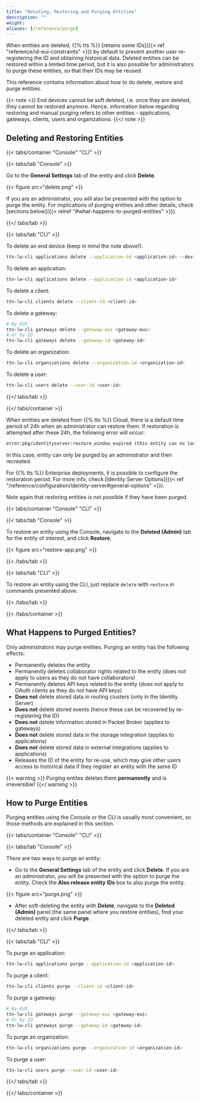 ```yaml
---
title: "Deleting, Restoring and Purging Entities"
description: ""
weight:
aliases: [/reference/purge]
---
```


When entities are deleted, {{% tts %}} [retains some IDs]({{< ref "reference/id-eui-constraints" >}}) by default to prevent another user re-registering the ID and obtaining historical data. Deleted entities can be restored within a limited time period, but it is also possible for administrators to purge these entities, so that their IDs may be reused.

This reference contains information about how to do delete, restore and purge entities.

<!--more-->

{{< note >}} End devices cannot be soft deleted, i.e. once they are deleted, they cannot be restored anymore. Hence, information below regarding restoring and manual purging refers to other entities - applications, gateways, clients, users and organizations. {{</ note >}}

## Deleting and Restoring Entities

{{< tabs/container "Console" "CLI" >}}

{{< tabs/tab "Console" >}}

Go to the **General Settings** tab of the entity and click **Delete**.

{{< figure src="delete.png" >}}

If you are an administrator, you will also be presented with the option to purge the entity. For implications of purging entities and other details, check [sections below]({{< relref "#what-happens-to-purged-entities" >}}).

{{</ tabs/tab >}}

{{< tabs/tab "CLI" >}}

To delete an end device (keep in mind the note above!):

```bash
ttn-lw-cli applications delete --application-id <application-id> --device-id <device-id>
```

To delete an application:

```bash
ttn-lw-cli applications delete --application-id <application-id>
```

To delete a client:

```bash
ttn-lw-cli clients delete --client-id <client-id>
```

To delete a gateway:

```bash
# By EUI
ttn-lw-cli gateways delete --gateway-eui <gateway-eui>
# Or by ID
ttn-lw-cli gateways delete --gateway-id <gateway-id>
```

To delete an organization:

```bash
ttn-lw-cli organizations delete --organization-id <organization-id>
```

To delete a user:

```bash
ttn-lw-cli users delete --user-id <user-id>
```

{{</ tabs/tab >}}

{{</ tabs/container >}}

When entities are deleted from {{% tts %}} Cloud, there is a default time period of 24h when an administrator can restore them. If restoration is attempted after these 24h, the following error will occur:

```bash
error:pkg/identityserver:restore_window_expired (this entity can no longer be restored)
``` 

In this case, entity can only be purged by an administrator and then recreated.

For {{% tts %}} Enterprise deployments, it is possible to configure the restoration period. For more info, check [Identity Server Options]({{< ref "/reference/configuration/identity-server#general-options" >}}).

Note again that restoring entities is not possible if they have been purged.

{{< tabs/container "Console" "CLI" >}}

{{< tabs/tab "Console" >}}

To restore an entity using the Console, navigate to the **Deleted (Admin)** tab for the entity of interest, and click **Restore**.

{{< figure src="restore-app.png" >}}

{{< /tabs/tab >}}

{{< tabs/tab "CLI" >}}

To restore an entity using the CLI, just replace `delete` with `restore` in commands presented above.

{{< /tabs/tab >}}

{{< /tabs/container >}}

## What Happens to Purged Entities?

Only administrators may purge entities. Purging an entity has the following effects:

- Permanently deletes the entity
- Permanently deletes collaborator rights related to the entity (does not apply to users as they do not have collaborators)
- Permanently deletes API keys related to the entity (does not apply to OAuth clients as they do not have API keys)
- **Does not** delete stored data in routing clusters (only in the Identity Server)
- **Does not** delete stored events (hence these can be recovered by re-registering the ID)
- **Does not** delete information stored in Packet Broker (applies to gateways)
- **Does not** delete stored data in the storage integration (applies to applications)
- **Does not** delete stored data in external integrations (applies to applications)
- Releases the ID of the entity for re-use, which may give other users access to historical data if they register an entity with the same ID

{{< warning >}}
Purging entites deletes them **permanently** and is irreversible!
{{</ warning >}}

## How to Purge Entities

Purging entities using the Console or the CLI is usually most convenient, so those methods are explained in this section.

{{< tabs/container "Console" "CLI" >}}

{{< tabs/tab "Console" >}}

There are two ways to purge an entity:
- Go to the **General Settings** tab of the entity and click **Delete**. If you are an administrator, you will be presented with the option to purge the entity. Check the **Also release entity IDs** box to also purge the entity.

{{< figure src="purge.png" >}}

- After soft-deleting the entity with **Delete**, navigate to the **Deleted (Admin)** panel (the same panel where you restore entities), find your deleted entity and click **Purge**.

{{</ tabs/tab >}}

{{< tabs/tab "CLI" >}}

To purge an application:

```bash
ttn-lw-cli applications purge --application-id <application-id>
```

To purge a client:

```bash
ttn-lw-cli clients purge --client-id <client-id>
```

To purge a gateway:

```bash
# By EUI
ttn-lw-cli gateways purge --gateway-eui <gateway-eui>
# Or by ID
ttn-lw-cli gateways purge --gateway-id <gateway-id>
```

To purge an organization:

```bash
ttn-lw-cli organizations purge --organization-id <organization-id>
```

To purge a user:

```bash
ttn-lw-cli users purge --user-id <user-id>
```

{{</ tabs/tab >}}

{{</ tabs/container >}}

